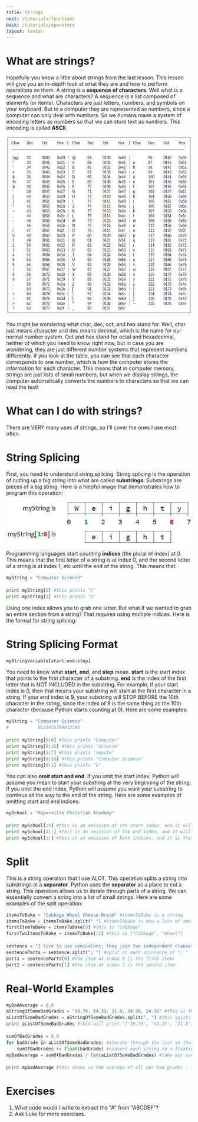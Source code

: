 ```yaml
---
title: Strings
next: /tutorials/functions
back: /tutorials/operators
layout: lesson
---
```


# What are strings?

Hopefully you know a little about strings from the last lesson. This lesson will give you an in-depth look at what they are and how to perform operations on them. A string is a **sequence of characters**. Well what is a sequence and what are characters? A sequence is a list composed of elements (or items). Characters are just letters, numbers, and symbols on your keyboard. But to a computer they are represented as numbers, since a computer can only deal with numbers. So we humans made a system of encoding letters as numbers so that we can store text as numbers. This encoding is called **ASCII**.

![Ascii Table](imgs/ascii_table.gif)

You might be wondering what char, dec, oct, and hex stand for. Well, char just means character and dec means decimal, which is the name for our normal number system. Oct and hex stand for octal and hexadecimal, neither of which you need to know right now, but in case you are wondering, they are just different number systems that represent numbers differently. If you look at the table, you can see that each character corresponds to one number, which is how the computer stores the information for each character. This means that in computer memory, strings are just lists of small numbers, but when we display strings, the computer automatically converts the numbers to characters so that we can read the text!

# What can I do with strings?

There are VERY many uses of strings, so I'll cover the ones I use most often. 

# String Splicing

First, you need to understand string splicing. String splicing is the operation of cutting up a big string into what are called **substrings**. Substrings are pieces of a big string. Here is a helpful image that demonstrates how to program this operation:

![String Splicing](imgs/strings_example0.png)

Programming languages start counting **indices** (the plural of index) at 0. This means that the first letter of a string is at index 0, and the second letter of a string is at index 1, etc until the end of the string. This means that:

```python
myString = "Computer Science"

print myString[0] #this prints "C"
print myString[1] #this prints "o"
```

Using one index allows you to grab one letter. But what if we wanted to grab an entire section from a string? That requires using multiple indices. Here is the format for string splicing:

# String Splicing Format
```python
myStringVariable[start:end:step]
```

You need to know what **start**, **end**, and **step** mean. **start** is the start index that points to the first character of a substring. **end** is the index of the first letter that is NOT INCLUDED in the substring. For example, if your start index is 0, then that means your substring will start at the first character in a string. If your end index is 9, your substring will STOP BEFORE the 10th character in the string, since the index of 9 is the same thing as the 10th character (because Python starts counting at 0). Here are some examples:

```python
myString = "Computer Science"
#           0123456789012345

print myString[0:8] #this prints "Computer"
print myString[9:16] #this prints "Science"
print myString[1:7] #this prints "ompute"
print myString[0:16] #this prints "Computer Science"
print myString[0:1] #this prints "C"
```

You can also **omit start and end**. If you omit the start index, Python will assume you mean to start your substring at the very beginning of the string. If you omit the end index, Python will assume you want your substring to continue all the way to the end of the string. Here are some examples of omitting start and end indices:

```python
mySchool = "Naperville Christian Academy"

print mySchool[:5] #this is an omission of the start index, and it will print "Naper"
print mySchool[11:] #this is an omission of the end index, and it will print "Christian Academy"
print mySchool[::] #this is an omission of both indices, and it is the same thing as printing mySchool without any splicing
```

# Split

This is a string operation that I use ALOT. This operation splits a string into substrings at a **separator**. Python uses the **separator** as a place to cut a string. This operation allows us to iterate through parts of a string. We can essentially convert a string into a list of small strings. Here are some examples of the split operation:

```python
itemsToBake = "Cabbage Wheel Cheese Bread" #itemsToBake is a string
itemsToBake = itemsToBake.split(" ") #itemsToBake is now a list of small strings
firstItemToBake = itemsToBake[0] #this is "Cabbage"
firstTwoItemsToBake = itemsToBake[:2] #this is ["Cabbage", "Wheel"]

sentence = "I love to use semicolons; they join two independent clauses"
sentenceParts = sentence.split("; ") #split at each occurence of "; "
part1 = sentenceParts[0] #the item at index 0 is the first item!
part2 = sentenceParts[1] #the item at index 1 is the second item
```

# Real-World Examples

```python
myBadAverage = 0.0
aStringOfSomeBadGrades = "30.76, 64.32, 21.0, 34.98, 54.36" #this is the string we are going to be dissecting
aListOfSomeBadGrades = aStringOfSomeBadGrades.split(", ") #this splits aStringOfSomeBadGrades into 5 small strings at each place where ", " occurs
print aListOfSomeBadGrades #this will print "['30.76', '64.32', '21.0', '34.98', '54.36']"

sumOfBadGrades = 0.0
for badGrade in aListOfSomeBadGrades: #iterate through the list so that we can perform operations on each item
	sumOfBadGrades += float(badGrade) #convert each string to a floating-point number (just a decimal) and add it to our sum!
myBadAverage = sumOfBadGrades / len(aListOfSomeBadGrades) #take our sum and divide it by how many grades we have - this will give us an average

print myBadAverage #this shows us the average of all our bad grades - it prints "41.084"
```

# Exercises

1. What code would I write to extract the "A" from "ABCDEF"?
2. Ask Luke for more exercises. 